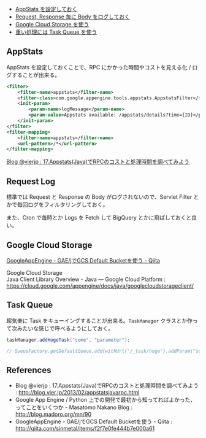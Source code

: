 - [AppStats を設定しておく](#appstats)
- [Request, Response 毎に Body をログしておく](#request-log)
- [Google Cloud Storage を使う](#google-cloud-storage)
- [重い処理には Task Queue を使う](#task-queue)

AppStats
---

AppStats を設定しておくことで、RPC にかかった時間やコストを見える化 / ログすることが出来る。

```xml
<filter>
    <filter-name>appstats</filter-name>
    <filter-class>com.google.appengine.tools.appstats.AppstatsFilter</filter-class>
    <init-param>
        <param-name>logMessage</param-name>
        <param-value>Appstats available: /appstats/details?time={ID}</param-value>
    </init-param>
</filter>
<filter-mapping>
    <filter-name>appstats</filter-name>
    <url-pattern>/*</url-pattern>
</filter-mapping>
```

[Blog @vierjp : 17.Appstats(Java)でRPCのコストと処理時間を調べてみよう](http://blog.vier.jp/2013/02/appstatsjavarpc.html)

Request Log
---

標準では Request と Response の Body がログされないので、Servlet Filter とかで毎回ログをフィルタリングしておく。

また、Cron で毎時とか Logs を Fetch して BigQuery とかに飛ばしておくと良い。

Google Cloud Storage
---

[GoogleAppEngine - GAE/jでGCS Default Bucketを使う - Qiita](http://qiita.com/sinmetal/items/f2f7e0fe444b7e000a61)

Google Cloud Storage<br>Java Client Library Overview - Java — Google Cloud Platform : https://cloud.google.com/appengine/docs/java/googlecloudstorageclient/

Task Queue
---

超気楽に Task をキューイングすることが出来る。`TaskManager` クラスとか作って次みたいな感じで呼べるようにしておく。

```java
taskManager.addHogeTask("some", "parameter");

// QueueFactory.getDefaultQueue.add(withUrl("/_task/hoge").addParam("someParam", "some").addParam("hogeParam", "parameter"));
```

References
---

- Blog @vierjp : 17.Appstats(Java)でRPCのコストと処理時間を調べてみよう : http://blog.vier.jp/2013/02/appstatsjavarpc.html
- Google App Engine / Python 上での開発で最初から知ってればよかった、ってことをいくつか - Masatomo Nakano Blog : http://blog.madoro.org/mn/90
- GoogleAppEngine - GAE/jでGCS Default Bucketを使う - Qiita : http://qiita.com/sinmetal/items/f2f7e0fe444b7e000a61
